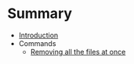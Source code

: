 # Summary

* [Introduction](README.md)
* Commands
  * [Removing all the files at once](removing-all-the-files-at-once.md)

